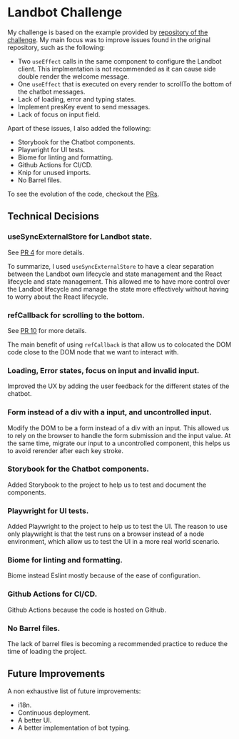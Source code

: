 # Landbot Challenge

My challenge is based on the example provided by [repository of the challenge](https://github.com/hello-umi/frontend-challenge-2). My main focus was to improve issues found in the original repository, such as the following:

- Two `useEffect` calls in the same component to configure the Landbot client. This implmentation is not recommended as it can cause side double render the welcome message.
- One `useEffect` that is executed on every render to scrollTo the bottom of the chatbot messages.
- Lack of loading, error and typing states.
- Implement presKey event to send messages.
- Lack of focus on input field.

Apart of these issues, I also added the following:

- Storybook for the Chatbot components.
- Playwright for UI tests.
- Biome for linting and formatting.
- Github Actions for CI/CD.
- Knip for unused imports.
- No Barrel files.

To see the evolution of the code, checkout the [PRs](https://github.com/Afsoon/landbot/pulls?q=is%3Apr+is%3Aclosed).

## Technical Decisions

### useSyncExternalStore for Landbot state.

See [PR 4](https://github.com/Afsoon/landbot/pull/4) for more details.

To summarize, I used `useSyncExternalStore` to have a clear separation between the Landbot own lifecycle and state management and the React lifecycle and state management. This allowed me to have more control over the Landbot lifecycle and manage the state more effectively without having to worry about the React lifecycle.

### refCallback for scrolling to the bottom.

See [PR 10](https://github.com/Afsoon/landbot/pull/10) for more details.

The main benefit of using `refCallback` is that allow us to colocated the DOM code close to the DOM node that we want to interact with.

### Loading, Error states, focus on input and invalid input.

Improved the UX by adding the user feedback for the different states of the chatbot.

### Form instead of a div with a input, and uncontrolled input.

Modify the DOM to be a form instead of a div with an input. This allowed us to rely on the browser to handle the form submission and the input value. At the same time, migrate our input to a uncontrolled component, this helps us to avoid rerender after each key stroke.

### Storybook for the Chatbot components.

Added Storybook to the project to help us to test and document the components.

### Playwright for UI tests.

Added Playwright to the project to help us to test the UI. The reason to use only playwright is that the test runs on a browser instead of a node environment, which allow us to test the UI in a more real world scenario.

### Biome for linting and formatting.

Biome instead Eslint mostly because of the ease of configuration.

### Github Actions for CI/CD.

Github Actions because the code is hosted on Github.

### No Barrel files.

The lack of barrel files is becoming a recommended practice to reduce the time of loading the project. 

## Future Improvements

A non exhaustive list of future improvements:

- i18n.
- Continuous deployment.
- A better UI.
- A better implementation of bot typing.
